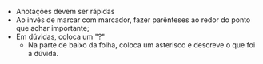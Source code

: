- Anotações devem ser rápidas
- Ao invés de marcar com marcador, fazer parênteses ao redor do ponto que achar importante;
- Em dúvidas, coloca um "?"
	- Na parte de baixo da folha, coloca um asterisco e descreve o que foi a dúvida.

